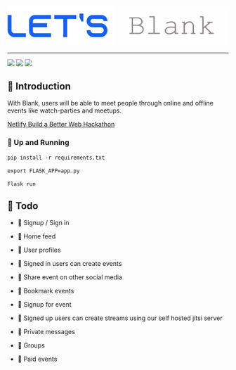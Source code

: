 #

<div align="center">

![LetsBlank](static/letsblank.png)

</div>

---  

![ ](https://img.shields.io/badge/Hashnode-2962FF?style=for-the-badge&logo=hashnode&logoColor=white)
![ ](https://img.shields.io/badge/Flask-000000?style=for-the-badge&logo=flask&logoColor=white)
![ ](https://img.shields.io/badge/HTML5-E34F26?style=for-the-badge&logo=html5&logoColor=white)

## 💙 Introduction

With Blank, users will be able to meet people through online and offline events like watch-parties and meetups.

[Netlify Build a Better Web Hackathon](https://townhall.hashnode.com/netlify-hackathon)

### 🚀 Up and Running

```shell
pip install -r requirements.txt
```

```shell
export FLASK_APP=app.py
```

```shell
Flask run
```

## 👷 Todo

- 🔲 Signup / Sign in

- 🔲 Home feed

- 🔲 User profiles

- 🔲 Signed in users can create events

- 🔲 Share event on other social media

- 🔲 Bookmark events

- 🔲 Signup for event

- 🔲 Signed up users can create streams using our self hosted jitsi server

- 🔲 Private messages

- 🔲 Groups

- 🔲 Paid events
